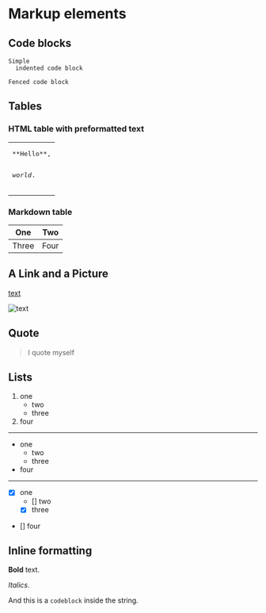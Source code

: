 # Markup elements

## Code blocks

    Simple
      indented code block

```text
Fenced code block
```

## Tables

### HTML table with preformatted text

<table><tr><td>
<pre>
**Hello**,

_world_.
</pre>

</td></tr></table>

### Markdown table

| One | Two |
| --- | --- |
| Three | Four |

## A Link and a Picture

[text](/uri"caption")

![text](/url"caption")

## Quote

> I
quote
myself

## Lists

1. one
    - two
    - three
2. four

***

- one
    - two
    - three
- four

***

- [x] one
    - [] two
    - [x] three
- [] four

## Inline formatting

**Bold** text.

_Italics_.

And this is a `codeblock` inside the string.

